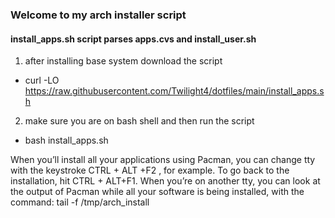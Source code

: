 ### Welcome to my arch installer script

#### install_apps.sh script parses apps.cvs and install_user.sh
1. after installing base system download the script
- curl -LO https://raw.githubusercontent.com/Twilight4/dotfiles/main/install_apps.sh

2. make sure you are on bash shell and then run the script
- bash install_apps.sh

When you’ll install all your applications using Pacman, you can change tty with the keystroke CTRL + ALT +F2 , for example. To go back to the installation, hit CTRL + ALT+F1.
When you’re on another tty, you can look at the output of Pacman while all your software is being installed, with the command: tail -f /tmp/arch_install
